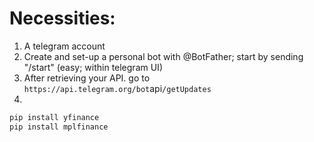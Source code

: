 # Necessities:

1. A telegram account <br>
2. Create and set-up a personal bot with @BotFather; start by sending "/start" (easy; within telegram UI) <br>
3. After retrieving your API. go to ``https://api.telegram.org/bot``api``/getUpdates``
4.
  ```ps
  pip install yfinance
  pip install mplfinance
  ```
